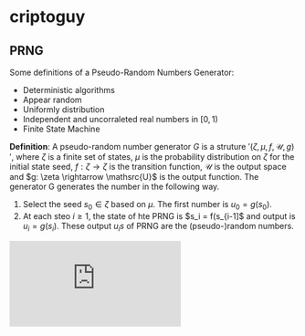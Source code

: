 # criptoguy

## PRNG

Some definitions of a Pseudo-Random Numbers Generator:

- Deterministic algorithms
- Appear random
- Uniformly distribution
- Independent and uncorraleted real numbers in $[0,1)$
- Finite State Machine 

**Definition**:
 A pseudo-random number generator $G$ is a struture $'(\zeta, \mu, f, \mathscr{U}, g)'$, where $\zeta$ is a finite set of states, $\mu$ is the probability distribution on $\zeta$ for the initial state seed, $f:\zeta \rightarrow \zeta$ is the transition function, $\mathscr{U}$ is the output space and $g: \zeta \rightarrow \mathsrc{U}$ is the output function. The generator G generates the number in the following way.
 
 1. Select the seed $s_0 \in \zeta$ based on $\mu$. The first number is $u_0 = g(s_0)$.
 2. At each steo $i \geq 1$, the state of hte PRNG is $s_i = f(s_{i-1]$ and output is $u_i = g(s_i)$. These output $u_is$ of PRNG are the (pseudo-)random numbers.
 
 
 ![\Large x=\frac{-b\pm\sqrt{b^2-4ac}}{2a}](https://latex.codecogs.com/svg.latex?x%3D%5Cfrac%7B-b%5Cpm%5Csqrt%7Bb%5E2-4ac%7D%7D%7B2a%7D)
 
